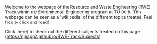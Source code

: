 ﻿Welcome to the webpage of the Resource and Waste Engineering (RWE) Track within the Evironmental Engineering program at TU Delft. This webpage can be seen as a 'wikipedia' of the different topics treated. Feel free to click and read!

 Click [here] to check out the different subjects treated on this page.(https://njeapp2.github.io/RWE-Track/Subjects)

